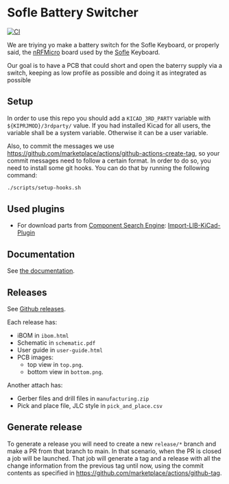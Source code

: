 
# Sofle Battery Switcher

[![CI](https://github.com/Supermanuu/BatterySwitcher/actions/workflows/release.yml/badge.svg?branch=main)](https://github.com/Supermanuu/BatterySwitcher/actions/workflows/release.yml)

We are triying yo make a battery switch for the Sofle Keyboard, or properly said, the [nRFMicro](https://github.com/joric/nrfmicro/tree/1.4) board used by the [Sofle](https://github.com/josefadamcik/SofleKeyboard) Keyboard.

Our goal is to have a PCB that could short and open the baterry supply via a switch, keeping as low profile as possible and doing it as integrated as possible

## Setup

In order to use this repo you should add a `KICAD_3RD_PARTY` variable with `${KIPRJMOD}/3rdparty/` value. If you had installed Kicad for all users, the variable shall be a system variable. Otherwise it can be a user variable.

Also, to commit the messages we use <https://github.com/marketplace/actions/github-actions-create-tag>, so your commit messages need to follow a certain format. In order to do so, you need to install some git hooks. You can do that by running the following command:

```bash
./scripts/setup-hooks.sh
```

## Used plugins

* For download parts from [Component Search Engine](https://componentsearchengine.com/): [Import-LIB-KiCad-Plugin](https://github.com/Steffen-W/Import-LIB-KiCad-Plugin)

## Documentation

See [the documentation](doc/user-guide.md).

## Releases

See [Github releases](https://github.com/Supermanuu/BatterySwitcher/releases).

Each release has:

* iBOM in `ibom.html`
* Schematic in `schematic.pdf`
* User guide in `user-guide.html`
* PCB images:
  * top view in `top.png`.
  * bottom view in `bottom.png`.

Another attach has:

* Gerber files and drill files in `manufacturing.zip`
* Pick and place file, JLC style in `pick_and_place.csv`

## Generate release

To generate a release you will need to create a new `release/*` branch and make a PR from that branch to main. In that scenario, when the PR is closed a job will be launched. That job will generate a tag and a release with all the change information from the previous tag until now, using the commit contents as specified in <https://github.com/marketplace/actions/github-tag>.
